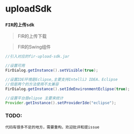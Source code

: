 # uploadSdk

### `FIR的上传sdk`

> FIR的上传下载

> FIR的Swing组件

```java
//引入对应的fir-upload-sdk.jar

//设置可用
FirDialog.getInstance().setVisible(true); 

//设置IDE环境是Eclipse,主要支持IntelliJ IDEA、Eclipse
//但是两个的方法使用不太兼容
FirDialog.getInstance().setIdeEnvironmentEclipse(true);

//设置平台是elipse 主要来统计
Provider.getInstance().setProviderIde("eclipse");
```



### TODO:

```
代码有很多不足的地方，需要重构，欢迎批评和提issue
```

